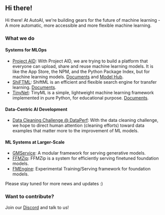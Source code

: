 ## Hi there!

Hi there! At AutoAI, we're building gears for the future of machine learning - A more automatic, more accessible and more flexible machine learning.

### What we do

#### Systems for MLOps

* [Project AID](https://github.com/autoai-org/AID): With Project AID, we are trying to build a platform that everyone can upload, share and reuse machine learning models. It is like the App Store, the NPM, and the Python Package Index, but for machine learning models. [Documents](https://aid.autoai.org/) and [Model Hub](https://hub.autoai.dev/).
* [ShiFTML](https://github.com/autoai-org/shiftml): ShiftML is an efficient and flexible search engine for transfer learning. [Documents](https://shiftml.autoai.org).
* [TinyNet](https://github.com/autoai-org/Tinyml): TinyML is a simple, lightweight machine learning framework implemented in pure Python, for educational purpose. [Documents](https://github.com/autoai-org/Tinyml).

#### Data-Centric AI Development

* [Data Cleaning Challenge @ DataPerf](https://www.dataperf.org/training-set-cleaning-vision): With the data cleaning challenge, we hope to direct human attention (cleaning efforts) toward data examples that matter more to the improvement of ML models.

#### ML Systems at Larger-Scale

* [GMService](https://github.com/autoai-org/gmservice): A modular framework for serving generative models.
* [FFMZip](https://github.com/autoai-org/ffmzip): FFMZip is a system for efficiently serving finetuned foundation models.
* [FMEngine](https://github.com/autoai-org/fmengine): Experimental Training/Serving framework for foundation models.

Please stay tuned for more news and updates :)

### Want to contribute?

Join our [Discord](https://discord.gg/3BD3RzK2K2) and talk to us!
